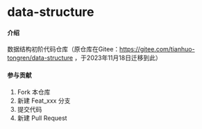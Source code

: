 # data-structure

#### 介绍
数据结构初阶代码仓库（原仓库在Gitee：https://gitee.com/tianhuo-tongren/data-structure ，于2023年11月18日迁移到此）


#### 参与贡献

1.  Fork 本仓库
2.  新建 Feat_xxx 分支
3.  提交代码
4.  新建 Pull Request


